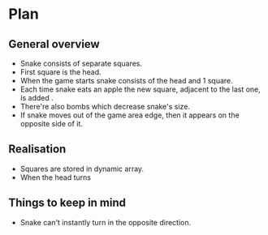 # Plan #
## General overview ##
  - Snake consists of separate squares.
  - First square is the head.
  - When the game starts snake consists of the head and 1 square.
  - Each time snake eats an apple the new square, adjacent to the last one, is added .
  - There're also bombs which decrease snake's size.
  - If snake moves out of the game area edge, then it appears on the opposite side of it.

## Realisation ##
  - Squares are stored in dynamic array.
  - When the head turns 

## Things to keep in mind ##
  - Snake can't instantly turn in the opposite direction.
